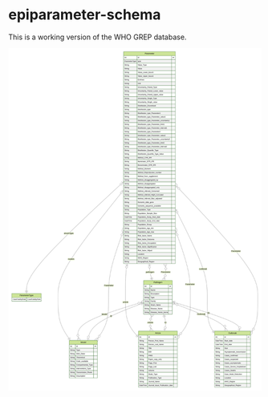 # epiparameter-schema

This is a working version of the WHO GREP database.

![Entity Relational Diagram of the schema](./ERD.svg)